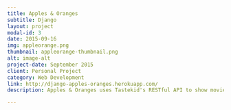 ```yaml
---
title: Apples & Oranges
subtitle: Django
layout: project
modal-id: 3
date: 2015-09-16
img: appleorange.png
thumbnail: appleorange-thumbnail.png
alt: image-alt
project-date: September 2015
client: Personal Project
category: Web Development
link: http://django-apples-oranges.herokuapp.com/
description: Apples & Oranges uses Tastekid's RESTful API to show movies, TV shows, books, video games, and music artists similar to what was entered in the search bar. This app is a rough prototype that was created to learn the Django framework and showcase the ability to work with a REST API.

---
```

